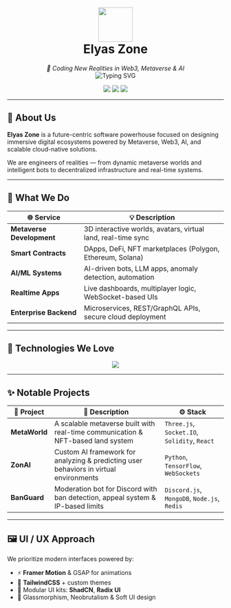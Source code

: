 <h1 align="center">
  <img src="https://media.giphy.com/media/v1.Y2lkPTc5MGI3NjExOGx0ODlnYzMyY2RrNnM4dzQzN3FrM2tydzltYW5kcGRybHBzMW5vdiZlcD12MV9naWZzX3NlYXJjaCZjdD1n/3o6ZtaO9BZHcOjmErm/giphy.gif" width="80"/>
  <br>
  <strong>Elyas Zone</strong>
</h1>

<p align="center">
  <em>🚀 Coding New Realities in Web3, Metaverse & AI</em><br/>
  <img src="https://readme-typing-svg.demolab.com?font=Fira+Code&pause=1200&center=true&vCenter=true&width=435&lines=Creating+Next-Gen+Experiences;Web3+%7C+Metaverse+%7C+AI+%7C+Realtime+Apps;Future-Driven+Software+Company" alt="Typing SVG" />
</p>

<p align="center">
  <img src="https://img.shields.io/badge/Founded-2019-purple?style=for-the-badge&logo=launchpad" />
  <img src="https://img.shields.io/badge/Core%20Focus-Metaverse%20%7C%20AI%20%7C%20Blockchain-critical?style=for-the-badge&logo=skynet" />
  <img src="https://img.shields.io/badge/Tech%20Stack-Fullstack%20Web%203%20%7C%20VR-green?style=for-the-badge&logo=webstorm" />
</p>

---

## 💎 About Us

**Elyas Zone** is a future-centric software powerhouse focused on designing immersive digital ecosystems powered by Metaverse, Web3, AI, and scalable cloud-native solutions.

We are engineers of realities — from dynamic metaverse worlds and intelligent bots to decentralized infrastructure and real-time systems.

---

## 🎯 What We Do

| 🌐 Service | 💡 Description |
|-----------|----------------|
| **Metaverse Development** | 3D interactive worlds, avatars, virtual land, real-time sync |
| **Smart Contracts** | DApps, DeFi, NFT marketplaces (Polygon, Ethereum, Solana) |
| **AI/ML Systems** | AI-driven bots, LLM apps, anomaly detection, automation |
| **Realtime Apps** | Live dashboards, multiplayer logic, WebSocket-based UIs |
| **Enterprise Backend** | Microservices, REST/GraphQL APIs, secure cloud deployment |

---

## 🧪 Technologies We Love

<p align="center">
  <img src="https://skillicons.dev/icons?i=react,nextjs,nodejs,typescript,solidity,threejs,tailwind,prisma,mongodb,firebase,python,vercel" />
</p>

---

## ✨ Notable Projects

| 🚀 Project | 🌈 Description | ⚙️ Stack |
|-----------|----------------|---------|
| **MetaWorld** | A scalable metaverse built with real-time communication & NFT-based land system | `Three.js`, `Socket.IO`, `Solidity`, `React` |
| **ZonAI** | Custom AI framework for analyzing & predicting user behaviors in virtual environments | `Python`, `TensorFlow`, `WebSockets` |
| **BanGuard** | Moderation bot for Discord with ban detection, appeal system & IP-based limits | `Discord.js`, `MongoDB`, `Node.js`, `Redis` |

---

## 🖼️ UI / UX Approach

We prioritize modern interfaces powered by:

- ⚡ **Framer Motion** & GSAP for animations  
- 🎨 **TailwindCSS** + custom themes  
- 🧩 Modular UI kits: **ShadCN**, **Radix UI**  
- 🌌 Glassmorphism, Neobrutalism & Soft UI design
